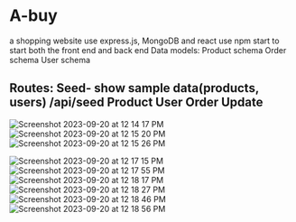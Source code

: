 # A-buy
a shopping website use express.js, MongoDB and react
use npm start to start both the front end and back end
Data models:
  Product schema
  Order schema
  User schema
  
Routes:
  Seed- show sample data(products, users) /api/seed
  Product
  User
  Order
  Update
  ----------------------------------
  
  
![Screenshot 2023-09-20 at 12 14 17 PM](https://github.com/selinaliu0626/A-buy/assets/66767001/3bdb5aa3-0e33-4be9-82ea-13e9b36dc4d4)
![Screenshot 2023-09-20 at 12 15 20 PM](https://github.com/selinaliu0626/A-buy/assets/66767001/bf480532-aa50-4944-b6a6-c1c5a1473dc0)
![Screenshot 2023-09-20 at 12 15 26 PM](https://github.com/selinaliu0626/A-buy/assets/66767001/e18f9798-925e-4c9f-a3bf-e63635c03bfd)

![Screenshot 2023-09-20 at 12 17 15 PM](https://github.com/selinaliu0626/A-buy/assets/66767001/e8e9e656-f38e-4c94-9e58-6c3f666dcf85)
![Screenshot 2023-09-20 at 12 17 55 PM](https://github.com/selinaliu0626/A-buy/assets/66767001/67c736ed-1dcc-4974-9337-1c9dabf5078d)
![Screenshot 2023-09-20 at 12 18 17 PM](https://github.com/selinaliu0626/A-buy/assets/66767001/d326442a-7f3e-4cd7-a873-87304448a827)
![Screenshot 2023-09-20 at 12 18 27 PM](https://github.com/selinaliu0626/A-buy/assets/66767001/f01ff4f1-2a16-44f8-8c9c-8fdc36d7b8ba)
![Screenshot 2023-09-20 at 12 18 46 PM](https://github.com/selinaliu0626/A-buy/assets/66767001/832b4264-e254-4134-8034-7d8afdb0ae14)
![Screenshot 2023-09-20 at 12 18 56 PM](https://github.com/selinaliu0626/A-buy/assets/66767001/efdea83c-74f2-41f3-b2b8-2994478a4f17)
